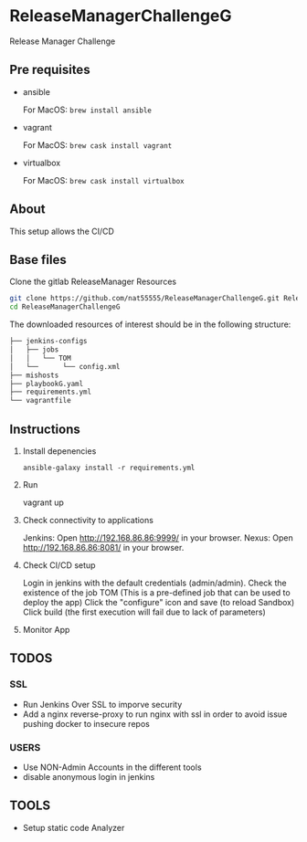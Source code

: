 # ReleaseManagerChallengeG
Release Manager Challenge

## Pre requisites

- ansible

  For MacOS: `brew install ansible`

- vagrant

  For MacOS: `brew cask install vagrant`

- virtualbox

  For MacOS: `brew cask install virtualbox`

## About

This setup allows the CI/CD

## Base files

Clone the gitlab ReleaseManager Resources

```bash
git clone https://github.com/nat55555/ReleaseManagerChallengeG.git ReleaseManagerChallengeG
cd ReleaseManagerChallengeG
```

The downloaded resources of interest should be in the following structure:

```bash
├── jenkins-configs
│   ├── jobs
│   │   └── TOM
│   └──      └── config.xml
├── mishosts
├── playbookG.yaml
├── requirements.yml
└── vagrantfile	

```

## Instructions

1. Install depenencies
    
    `ansible-galaxy install -r requirements.yml`
    
2. Run

    vagrant up
    
3. Check connectivity to applications

   Jenkins: Open http://192.168.86.86:9999/ in your browser.
   Nexus: Open http://192.168.86.86:8081/ in your browser.

4. Check CI/CD setup

   Login in jenkins with the default credentials (admin/admin).
   Check the existence of the job TOM (This is a pre-defined job that can be used to deploy the app)
   Click the "configure" icon and save (to reload Sandbox)
   Click build (the first execution will fail due to lack of parameters)

5. Monitor App 

## TODOS

### SSL
- Run Jenkins Over SSL to imporve security
- Add a nginx reverse-proxy to run nginx with ssl in order to avoid issue pushing docker to insecure repos

### USERS
- Use NON-Admin Accounts in the different tools
- disable anonymous login in jenkins

## TOOLS
- Setup static code Analyzer


